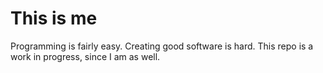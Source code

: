 # This is me

Programming is fairly easy. Creating good software is hard. This repo is a work
in progress, since I am as well.
